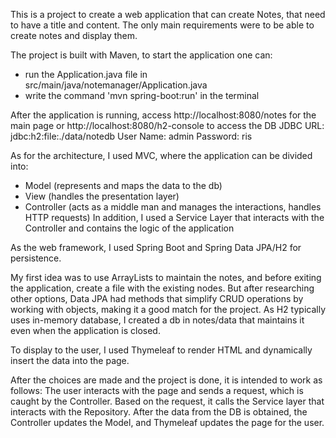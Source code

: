 This is a project to create a web application that can create Notes, that need to have a title and content. The only main requirements were to be able to create notes and display them.

The project is built with Maven, to start the application one can: 
- run the Application.java file in src/main/java/notemanager/Application.java
- write the command 'mvn spring-boot:run' in the terminal

After the application is running, access http://localhost:8080/notes for the main page or http://localhost:8080/h2-console to access the DB
JDBC URL: jdbc:h2:file:./data/notedb
User Name: admin
Password: ris

As for the architecture, I used MVC, where the application can be divided into:
- Model (represents and maps the data to the db)
- View (handles the presentation layer)
- Controller (acts as a middle man and manages the interactions, handles HTTP requests)
In addition, I used a Service Layer that interacts with the Controller and contains the logic of the application

As the web framework, I used Spring Boot and Spring Data JPA/H2 for persistence.

My first idea was to use ArrayLists to maintain the notes, and before exiting the application, create a file with the existing nodes.
But after researching other options, Data JPA had methods that simplify CRUD operations by working with objects, making it a good match for the project.
As H2 typically uses in-memory database, I created a db in notes/data that maintains it even when the application is closed.

To display to the user, I used Thymeleaf to render HTML and dynamically insert the data into the page.

After the choices are made and the project is done, it is intended to work as follows:
The user interacts with the page and sends a request, which is caught by the Controller. Based on the request, it calls the Service layer that interacts with the Repository.
After the data from the DB is obtained, the Controller updates the Model, and Thymeleaf updates the page for the user.



